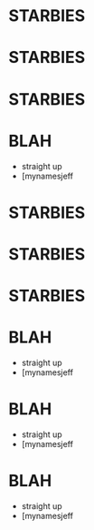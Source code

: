 
# STARBIES

# STARBIES

# STARBIES

# BLAH
- straight up
- [mynamesjeff

# STARBIES

# STARBIES

# STARBIES

# BLAH
- straight up
- [mynamesjeff

# BLAH
- straight up
- [mynamesjeff

# BLAH
- straight up
- [mynamesjeff

